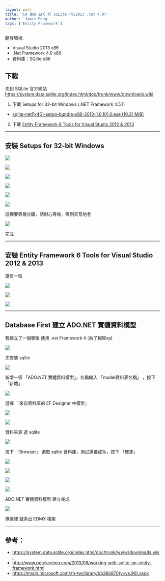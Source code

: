 ```yaml
---
layout: post
title: 'C# 使用 EF6 於 SQLite (VS2013 .net 4.0)'
author: 'James Peng'
tags: ['Entity Framework']
---
```


開發環境:
- Visual Studio 2013 x86
- .Net Framework 4.0 x86
- 資料庫：SQlite x86

## 下載 ##

先到 SQLite 官方網站 https://system.data.sqlite.org/index.html/doc/trunk/www/downloads.wiki

1. 下載 Setups for 32-bit Windows (.NET Framework 4.5.1)
- [sqlite-netFx451-setup-bundle-x86-2013-1.0.101.0.exe (10.31 MiB)](https://system.data.sqlite.org/downloads/1.0.101.0/sqlite-netFx451-setup-bundle-x86-2013-1.0.101.0.exe)

2. 下載 [Entity Framework 6 Tools for Visual Studio 2012 & 2013](https://www.microsoft.com/en-us/download/details.aspx?id=40762) 



----------

## 安裝 Setups for 32-bit Windows ##

![](..\images\2016-05-23-CSharp_EF6_SQLite_VS2013\SxiFeIz.png)

![](..\images\2016-05-23-CSharp_EF6_SQLite_VS2013\zUpUoea.png)

![](..\images\2016-05-23-CSharp_EF6_SQLite_VS2013\gN9gW3f.png)

![](..\images\2016-05-23-CSharp_EF6_SQLite_VS2013\JzwDr2D.png)

![](..\images\2016-05-23-CSharp_EF6_SQLite_VS2013\r5Hx2SJ.png)

![](..\images\2016-05-23-CSharp_EF6_SQLite_VS2013\MzfJBeY.png)

這裡要等幾分鐘，請耐心等候，等到天荒地老

![](..\images\2016-05-23-CSharp_EF6_SQLite_VS2013\Zmncrhu.png)

完成


----------

## 安裝 Entity Framework 6 Tools for Visual Studio 2012 & 2013 ##

還有一個

![](..\images\2016-05-23-CSharp_EF6_SQLite_VS2013\ZLuoCm1.png)

![](..\images\2016-05-23-CSharp_EF6_SQLite_VS2013\AFTO3pk.png)

![](..\images\2016-05-23-CSharp_EF6_SQLite_VS2013\QgluGX1.png)


----------

## Database First 建立 ADO.NET 實體資料模型 ##

我建立了一個專案 使用 .net Framework 4 (為了相容xp)

![](..\images\2016-05-23-CSharp_EF6_SQLite_VS2013\H30B3SC.png)

先安裝 sqlite

![](..\images\2016-05-23-CSharp_EF6_SQLite_VS2013\RRL2tDW.png)

新增一個 「ADO.NET 實體資料模型」，名稱輸入 「model資料表名稱」 ，按下 「新增」

![](..\images\2016-05-23-CSharp_EF6_SQLite_VS2013\98lpWUs.png)


選擇 「來自資料庫的 EF Designer 中模型」

![](..\images\2016-05-23-CSharp_EF6_SQLite_VS2013\CBK3IeM.png)


![](..\images\2016-05-23-CSharp_EF6_SQLite_VS2013\v8FhRZF.png)


資料來源 選 sqlite

![](..\images\2016-05-23-CSharp_EF6_SQLite_VS2013\63kFWFo.png)


按下 「Browser」 選取 sqlite 資料庫，測試連接成功，按下 「確定」

![](..\images\2016-05-23-CSharp_EF6_SQLite_VS2013\1QSy94d.png)

![](..\images\2016-05-23-CSharp_EF6_SQLite_VS2013\oTje59C.png)

![](..\images\2016-05-23-CSharp_EF6_SQLite_VS2013\sJ38t5V.png)

![](..\images\2016-05-23-CSharp_EF6_SQLite_VS2013\2jfLBLJ.png)

ADO.NET 實體資料模型 建立完成

![](..\images\2016-05-23-CSharp_EF6_SQLite_VS2013\j0X8QZl.png)

專案裡 就多出 EDMX 檔案

----------

## 參考： ##

- https://system.data.sqlite.org/index.html/doc/trunk/www/downloads.wiki
- http://www.petekcchen.com/2013/08/working-with-sqlite-on-entity-framework.html
- https://msdn.microsoft.com/zh-tw/library/bb386870(v=vs.90).aspx
